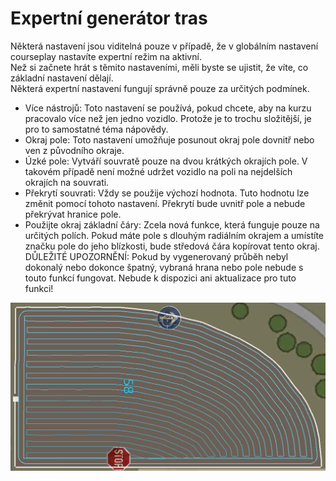 # Expertní generátor tras

  
Některá nastavení jsou viditelná pouze v případě, že v globálním nastavení courseplay nastavíte expertní režim na aktivní.  
Než si začnete hrát s těmito nastaveními, měli byste se ujistit, že víte, co základní nastavení dělají.  
Některá expertní nastavení fungují správně pouze za určitých podmínek.  
  
- Více nástrojů: Toto nastavení se používá, pokud chcete, aby na kurzu pracovalo více než jen jedno vozidlo. Protože je to trochu složitější, je pro to samostatné téma nápovědy.  
- Okraj pole: Toto nastavení umožňuje posunout okraj pole dovnitř nebo ven z původního okraje.  
- Úzké pole: Vytváří souvratě pouze na dvou krátkých okrajích pole. V takovém případě není možné udržet vozidlo na poli na nejdelších okrajích na souvrati.  
- Překrytí souvrati: Vždy se použije výchozí hodnota. Tuto hodnotu lze změnit pomocí tohoto nastavení. Překrytí bude uvnitř pole a nebude překrývat hranice pole.  
- Použijte okraj základní čáry: Zcela nová funkce, která funguje pouze na určitých polích. Pokud máte pole s dlouhým radiálním okrajem a umístíte značku pole do jeho blízkosti, bude středová čára kopírovat tento okraj.  
DŮLEŽITÉ UPOZORNĚNÍ: Pokud by vygenerovaný průběh nebyl dokonalý nebo dokonce špatný, vybraná hrana nebo pole nebude s touto funkcí fungovat. Nebude k dispozici ani aktualizace pro tuto funkci!  


![Image](../assets/images/baseedge_0_0_1020_545.png)

